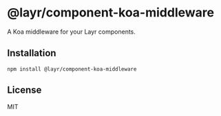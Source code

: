 # @layr/component-koa-middleware

A Koa middleware for your Layr components.

## Installation

```
npm install @layr/component-koa-middleware
```

## License

MIT
